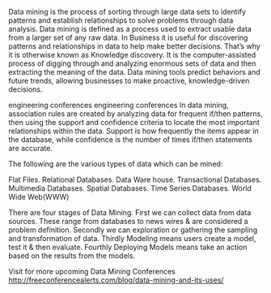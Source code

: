 Data mining is the process of sorting through large data sets to identify patterns and establish relationships to solve problems through data analysis. Data mining is defined as a process used to extract usable data from a larger set of any raw data. In Business it is useful for discovering patterns and relationships in data to help make better decisions. That’s why it is otherwise known as Knowledge discovery. It is the computer-assisted process of digging through and analyzing enormous sets of data and then extracting the meaning of the data. Data mining tools predict behaviors and future trends, allowing businesses to make proactive, knowledge-driven decisions.

engineering conferences
engineering conferences
In data mining, association rules are created by analyzing data for frequent if/then patterns, then using the support and confidence criteria to locate the most important relationships within the data. Support is how frequently the items appear in the database, while confidence is the number of times if/then statements are accurate.

The following are the various types of data which can be mined:

Flat Files.
Relational Databases.
Data Ware house.
Transactional Databases.
Multimedia Databases.
Spatial Databases.
Time Series Databases.
World Wide Web(WWW)
 

There are four stages of Data Mining. First we can collect data from data sources. These range from databases to news wires & are considered a problem definition. Secondly we can exploration or gathering the sampling and transformation of data. Thirdly Modeling means users create a model, test it & then evaluate. Fourthly Deploying Models means take an action based on the results from the models.

Visit for more upcoming Data Mining Conferences
http://freeconferencealerts.com/blog/data-mining-and-its-uses/
